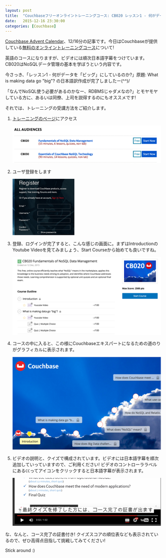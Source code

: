 ```yaml
---
layout: post
title:  "Couchbaseフリーオンライントレーニングコース: CB020 レッスン1 - 何がデータを「ビッグ」にしているのか?"
date:   2015-12-16 23:30:00
categories: [Couchbase]
---
```


[Couchbase Advent Calendar](http://qiita.com/advent-calendar/2015/couchbase)、12/16分の記事です。今日はCouchbaseが提供している[無料のオンライントレーニングコース](http://training.couchbase.com/online)について!

英語のコースになりますが、ビデオには順次日本語字幕をつけています。CB020はNoSQLデータ管理の基本を学ぼうという内容です。

今さっき、「レッスン1 - 何がデータを「ビッグ」にしているのか?」原題: What is making data go "big"? の日本語訳作成が完了しましたー(^^)/

「なんでNoSQL使う必要があるのかなー、RDBMSじゃダメなの?」とモヤモヤしている方に、あるいは同僚、上司を説得するのにもオススメです!

それでは、トレーニングの受講方法をご紹介します。

1. [トレーニングのページ](http://training.couchbase.com/online)にアクセス

    <img src="/assets/images/cb-online-training/01.png"/>

2. ユーザ登録をします

    <img src="/assets/images/cb-online-training/02.png" width="200px"/>

3. 登録、ログインが完了すると、こんな感じの画面に。まずはIntroductionのYoutube Videoを見てみましょう、Start Courseから始めても良いですね。

    <img src="/assets/images/cb-online-training/03.png"/>

4. コースの中に入ると、この様にCouchbaseエキスパートになるための道のりがグラフィカルに表示されます。

    <img src="/assets/images/cb-online-training/04.png"/>

5. ビデオの説明と、クイズで構成されています。ビデオには日本語字幕を順次追加していっていますので、ご利用ください! ビデオのコントローララベルにある`CC`ってアイコンをクリックすると日本語字幕が表示されます。

    <img src="/assets/images/cb-online-training/05.png"/>

な、なんと、コース完了の証書付き!
クイズスコアの順位表なども表示されているので、ぜひ高得点目指して挑戦してみてください!

Stick around :)
